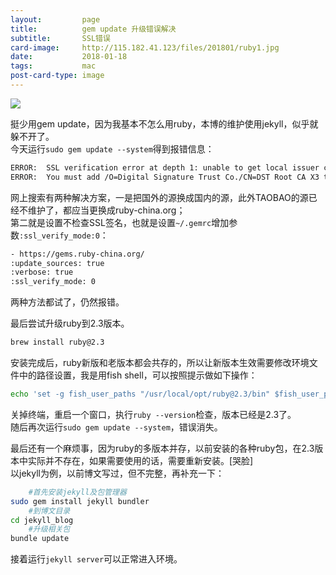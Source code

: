 ```yaml
---
layout:         page
title:          gem update 升级错误解决
subtitle:       SSL错误
card-image:     http://115.182.41.123/files/201801/ruby1.jpg
date:           2018-01-18
tags:           mac
post-card-type: image
---
```

![](http://115.182.41.123/files/201801/ruby1.jpg)  

挺少用gem update，因为我基本不怎么用ruby，本博的维护使用jekyll，似乎就躲不开了。  
今天运行`sudo gem update --system`得到报错信息：  
```bash
ERROR:  SSL verification error at depth 1: unable to get local issuer certificate (20)
ERROR:  You must add /O=Digital Signature Trust Co./CN=DST Root CA X3 to your local trusted store
```
网上搜索有两种解决方案，一是把国外的源换成国内的源，此外TAOBAO的源已经不维护了，都应当更换成ruby-china.org；  
第二就是设置不检查SSL签名，也就是设置`~/.gemrc`增加参数`:ssl_verify_mode:0`：  
```bash
- https://gems.ruby-china.org/
:update_sources: true
:verbose: true
:ssl_verify_mode: 0
```
两种方法都试了，仍然报错。  

最后尝试升级ruby到2.3版本。  
```bash
brew install ruby@2.3
```
安装完成后，ruby新版和老版本都会共存的，所以让新版本生效需要修改环境文件中的路径设置，我是用fish shell，可以按照提示做如下操作：  
```bash
echo 'set -g fish_user_paths "/usr/local/opt/ruby@2.3/bin" $fish_user_paths' >> ~/.config/fish/config.fish
```
关掉终端，重启一个窗口，执行`ruby --version`检查，版本已经是2.3了。  
随后再次运行`sudo gem update --system`，错误消失。  

最后还有一个麻烦事，因为ruby的多版本并存，以前安装的各种ruby包，在2.3版本中实际并不存在，如果需要使用的话，需要重新安装。[哭脸]  
以jekyll为例，以前博文写过，但不完整，再补充一下：  
```bash
	#首先安装jekyll及包管理器
sudo gem install jekyll bundler
	#到博文目录
cd jekyll_blog
	#升级相关包
bundle update
```
接着运行`jekyll server`可以正常进入环境。  

